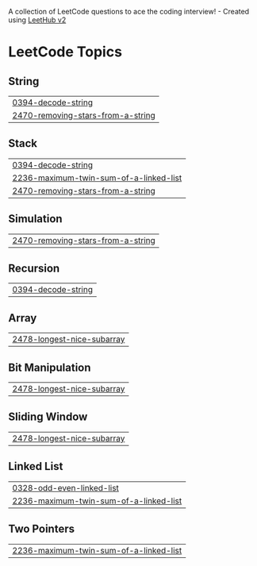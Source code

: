A collection of LeetCode questions to ace the coding interview! - Created using [LeetHub v2](https://github.com/arunbhardwaj/LeetHub-2.0)
<!---LeetCode Topics Start-->
# LeetCode Topics
## String
|  |
| ------- |
| [0394-decode-string](https://github.com/Dhanyasri-K-05/Leetcode-DSA/tree/master/0394-decode-string) |
| [2470-removing-stars-from-a-string](https://github.com/Dhanyasri-K-05/Leetcode-DSA/tree/master/2470-removing-stars-from-a-string) |
## Stack
|  |
| ------- |
| [0394-decode-string](https://github.com/Dhanyasri-K-05/Leetcode-DSA/tree/master/0394-decode-string) |
| [2236-maximum-twin-sum-of-a-linked-list](https://github.com/Dhanyasri-K-05/Leetcode-DSA/tree/master/2236-maximum-twin-sum-of-a-linked-list) |
| [2470-removing-stars-from-a-string](https://github.com/Dhanyasri-K-05/Leetcode-DSA/tree/master/2470-removing-stars-from-a-string) |
## Simulation
|  |
| ------- |
| [2470-removing-stars-from-a-string](https://github.com/Dhanyasri-K-05/Leetcode-DSA/tree/master/2470-removing-stars-from-a-string) |
## Recursion
|  |
| ------- |
| [0394-decode-string](https://github.com/Dhanyasri-K-05/Leetcode-DSA/tree/master/0394-decode-string) |
## Array
|  |
| ------- |
| [2478-longest-nice-subarray](https://github.com/Dhanyasri-K-05/Leetcode-DSA/tree/master/2478-longest-nice-subarray) |
## Bit Manipulation
|  |
| ------- |
| [2478-longest-nice-subarray](https://github.com/Dhanyasri-K-05/Leetcode-DSA/tree/master/2478-longest-nice-subarray) |
## Sliding Window
|  |
| ------- |
| [2478-longest-nice-subarray](https://github.com/Dhanyasri-K-05/Leetcode-DSA/tree/master/2478-longest-nice-subarray) |
## Linked List
|  |
| ------- |
| [0328-odd-even-linked-list](https://github.com/Dhanyasri-K-05/Leetcode-DSA/tree/master/0328-odd-even-linked-list) |
| [2236-maximum-twin-sum-of-a-linked-list](https://github.com/Dhanyasri-K-05/Leetcode-DSA/tree/master/2236-maximum-twin-sum-of-a-linked-list) |
## Two Pointers
|  |
| ------- |
| [2236-maximum-twin-sum-of-a-linked-list](https://github.com/Dhanyasri-K-05/Leetcode-DSA/tree/master/2236-maximum-twin-sum-of-a-linked-list) |
<!---LeetCode Topics End-->